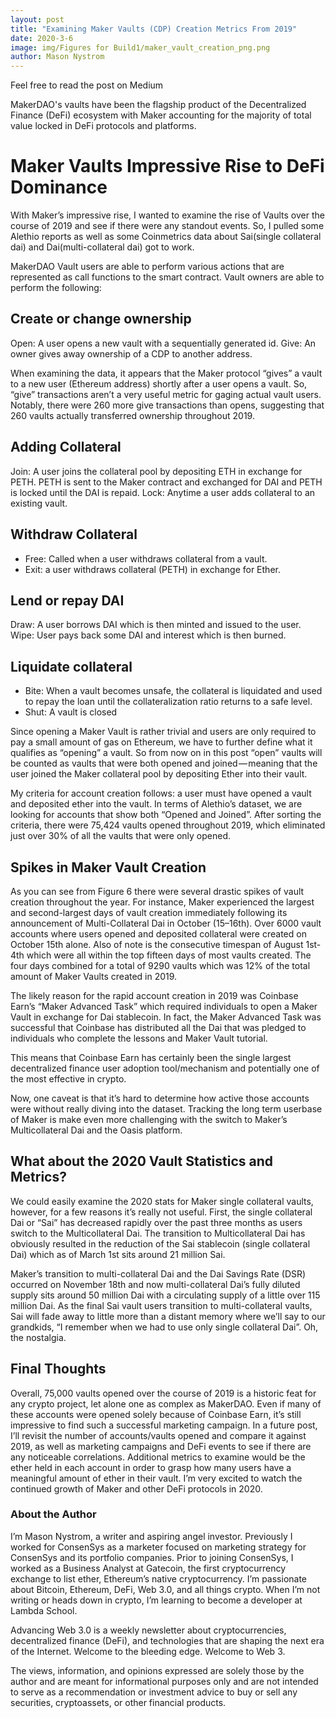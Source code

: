 ```yaml
---
layout: post
title: "Examining Maker Vaults (CDP) Creation Metrics From 2019"
date: 2020-3-6
image: img/Figures for Build1/maker_vault_creation_png.png
author: Mason Nystrom
---
```

Feel free to read the post on Medium 

MakerDAO's vaults have been the flagship product of the Decentralized Finance (DeFi) ecosystem with Maker accounting for the majority of total value locked in DeFi protocols and platforms. 

# Maker Vaults Impressive Rise to DeFi Dominance
With Maker’s impressive rise, I wanted to examine the rise of Vaults over the course of 2019 and see if there were any standout events. So, I pulled some Alethio reports as well as some Coinmetrics data about Sai(single collateral dai) and Dai(multi-collateral dai) got to work.

MakerDAO Vault users are able to perform various actions that are represented as call functions to the smart contract. Vault owners are able to perform the following:

## Create or change ownership
Open: A user opens a new vault with a sequentially generated id.
Give: An owner gives away ownership of a CDP to another address.

When examining the data, it appears that the Maker protocol “gives” a vault to a new user (Ethereum address) shortly after a user opens a vault. So, “give” transactions aren’t a very useful metric for gaging actual vault users. Notably, there were 260 more give transactions than opens, suggesting that 260 vaults actually transferred ownership throughout 2019.

## Adding Collateral
Join: A user joins the collateral pool by depositing ETH in exchange for PETH. PETH is sent to the Maker contract and exchanged for DAI and PETH is locked until the DAI is repaid.
Lock: Anytime a user adds collateral to an existing vault.

## Withdraw Collateral
* Free: Called when a user withdraws collateral from a vault.
* Exit: a user withdraws collateral (PETH) in exchange for Ether.

## Lend or repay DAI
Draw: A user borrows DAI which is then minted and issued to the user.
Wipe: User pays back some DAI and interest which is then burned.

## Liquidate collateral
* Bite: When a vault becomes unsafe, the collateral is liquidated and used to repay the loan until the collateralization ratio returns to a safe level.
* Shut: A vault is closed

Since opening a Maker Vault is rather trivial and users are only required to pay a small amount of gas on Ethereum, we have to further define what it qualifies as “opening” a vault. So from now on in this post “open” vaults will be counted as vaults that were both opened and joined — meaning that the user joined the Maker collateral pool by depositing Ether into their vault.

My criteria for account creation follows: a user must have opened a vault and deposited ether into the vault. In terms of Alethio’s dataset, we are looking for accounts that show both “Opened and Joined”. 
After sorting the criteria, there were 75,424 vaults opened throughout 2019, which eliminated just over 30% of all the vaults that were only opened.

## Spikes in Maker Vault Creation
As you can see from Figure 6 there were several drastic spikes of vault creation throughout the year. For instance, Maker experienced the largest and second-largest days of vault creation immediately following its announcement of Multi-Collateral Dai in October (15–16th). Over 6000 vault accounts where users opened and deposited collateral were created on October 15th alone. Also of note is the consecutive timespan of August 1st-4th which were all within the top fifteen days of most vaults created. The four days combined for a total of 9290 vaults which was 12% of the total amount of Maker Vaults created in 2019.

The likely reason for the rapid account creation in 2019 was Coinbase Earn’s “Maker Advanced Task” which required individuals to open a Maker Vault in exchange for Dai stablecoin. In fact, the Maker Advanced Task was successful that Coinbase has distributed all the Dai that was pledged to individuals who complete the lessons and Maker Vault tutorial.

This means that Coinbase Earn has certainly been the single largest decentralized finance user adoption tool/mechanism and potentially one of the most effective in crypto.

Now, one caveat is that it’s hard to determine how active those accounts were without really diving into the dataset. Tracking the long term userbase of Maker is make even more challenging with the switch to Maker’s Multicollateral Dai and the Oasis platform.

## What about the 2020 Vault Statistics and Metrics?
We could easily examine the 2020 stats for Maker single collateral vaults, however, for a few reasons it’s really not useful. First, the single collateral Dai or “Sai” has decreased rapidly over the past three months as users switch to the Multicollateral Dai. The transition to Multicollateral Dai has obviously resulted in the reduction of the Sai stablecoin (single collateral Dai) which as of March 1st sits around 21 million Sai.

Maker’s transition to multi-collateral Dai and the Dai Savings Rate (DSR) occurred on November 18th and now multi-collateral Dai’s fully diluted supply sits around 50 million Dai with a circulating supply of a little over 115 million Dai. 
As the final Sai vault users transition to multi-collateral vaults, Sai will fade away to little more than a distant memory where we’ll say to our grandkids, “I remember when we had to use only single collateral Dai”. Oh, the nostalgia. 

## Final Thoughts
Overall, 75,000 vaults opened over the course of 2019 is a historic feat for any crypto project, let alone one as complex as MakerDAO. Even if many of these accounts were opened solely because of Coinbase Earn, it’s still impressive to find such a successful marketing campaign. In a future post, I’ll revisit the number of accounts/vaults opened and compare it against 2019, as well as marketing campaigns and DeFi events to see if there are any noticeable correlations. Additional metrics to examine would be the ether held in each account in order to grasp how many users have a meaningful amount of ether in their vault. I’m very excited to watch the continued growth of Maker and other DeFi protocols in 2020.

### About the Author
I’m Mason Nystrom, a writer and aspiring angel investor. Previously I worked for ConsenSys as a marketer focused on marketing strategy for ConsenSys and its portfolio companies. Prior to joining ConsenSys, I worked as a Business Analyst at Gatecoin, the first cryptocurrency exchange to list ether, Ethereum’s native cryptocurrency.
I’m passionate about Bitcoin, Ethereum, DeFi, Web 3.0, and all things crypto. When I’m not writing or heads down in crypto, I’m learning to become a developer at Lambda School.

Advancing Web 3.0 is a weekly newsletter about cryptocurrencies, decentralized finance (DeFi), and technologies that are shaping the next era of the Internet. Welcome to the bleeding edge. Welcome to Web 3.

The views, information, and opinions expressed are solely those by the author and are meant for informational purposes only and are not intended to serve as a recommendation or investment advice to buy or sell any securities, cryptoassets, or other financial products.

